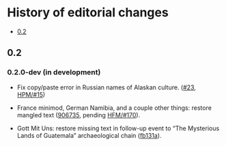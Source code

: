 History of editorial changes
============================

* [0.2](#02)

## 0.2

### 0.2.0-dev (in development)

- Fix copy/paste error in Russian names of Alaskan culture. ([#23], [HPM/#15])

  [#23]: https://github.com/moretrim/PFH/pull/23
  [HPM/#15]: https://github.com/arkhometha/Historical-Project-Mod/pull/15

- France minimod, German Namibia, and a couple other things: restore mangled text ([906735], pending
  [HFM/#170]).

  [906735]: https://github.com/moretrim/PFH/commit/9067354d70610e4f12644ef68f479ac109827172
  [HFM/#170]: https://github.com/SighPie/HFM/pull/170

- Gott Mit Uns: restore missing text in follow-up event to “The Mysterious Lands of Guatemala”
  archaeological chain ([fb131a]).

  [fb131a]: https://github.com/moretrim/PFH/commit/fb131aeb6e1ba26715e06e8059acc446a29eea94
